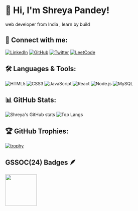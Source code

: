 # 👋 Hi, I'm Shreya Pandey! 
web developer from India , learn by build

## 🚀 Connect with me:
[![LinkedIn](https://img.shields.io/badge/LinkedIn-blue?style=flat&logo=linkedin)](https://www.linkedin.com/in/shreya-pandey-761779283/)
[![GitHub](https://img.shields.io/badge/GitHub-black?style=flat&logo=github)](https://github.com/ShreyaPandeycode)
[![Twitter](https://img.shields.io/badge/Twitter-blue?style=flat&logo=twitter)](https://x.com/Sunil030267)
[![LeetCode](https://img.shields.io/badge/LeetCode-orange?style=flat&logo=leetcode)](https://leetcode.com/neelampandey2708/)

## 🛠️ Languages & Tools:
![HTML5](https://img.shields.io/badge/html5-E34F26?style=flat&logo=html5&logoColor=white)
![CSS3](https://img.shields.io/badge/css3-1572B6?style=flat&logo=css3&logoColor=white)
![JavaScript](https://img.shields.io/badge/javascript-F7DF1E?style=flat&logo=javascript&logoColor=black)
![React](https://img.shields.io/badge/react-20232A?style=flat&logo=react&logoColor=61DAFB)
![Node.js](https://img.shields.io/badge/node.js-6DA55F?style=flat&logo=node.js&logoColor=white)
![MySQL](https://img.shields.io/badge/mysql-00000F?style=flat&logo=mysql&logoColor=white)

## 📊 GitHub Stats:
![Shreya's GitHub stats](https://github-readme-stats.vercel.app/api?username=ShreyaPandeycode&show_icons=true&theme=radical)
![Top Langs](https://github-readme-stats.vercel.app/api/top-langs/?username=ShreyaPandeycode&layout=compact&theme=radical)

## 🏆 GitHub Trophies:
[![trophy](https://github-profile-trophy.vercel.app/?username=ShreyaPandeycode&theme=darkhub&column=7)](https://github.com/ryo-ma/github-profile-trophy)


## GSSOC(24) Badges 🪶
<div style='display:flex; align-items:center; gap: 10px;' align='center'><a href="https://gssoc.girlscript.tech/leaderboard">
<img src="https://raw.githubusercontent.com/GSSoC24/Postman-Challenge/main/docs/assets/Postman%20White.png" width="100px" height="100px" />
 
</div>

<!---
ShreyaPandeycode/ShreyaPandeycode is a ✨ special ✨ repository because its `README.md` (this file) appears on your GitHub profile.
You can click the Preview link to take a look at your changes.
--->
